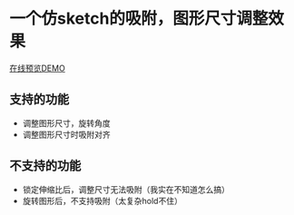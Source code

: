 # 一个仿sketch的吸附，图形尺寸调整效果

[在线预览DEMO](https://shenhudong.github.io/snapping-demo/)

## 支持的功能

- 调整图形尺寸，旋转角度
- 调整图形尺寸时吸附对齐

## 不支持的功能

- 锁定伸缩比后，调整尺寸无法吸附（我实在不知道怎么搞）
- 旋转图形后，不支持吸附（太复杂hold不住）